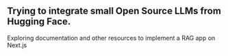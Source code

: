 ## Trying to integrate small Open Source LLMs from Hugging Face.
Exploring documentation and other resources to implement a RAG app on Next.js